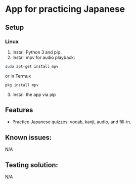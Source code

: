# App for practicing Japanese

## Setup

### Linux

1. Install Python 3 and pip.
2. Install mpv for audio playback:

```bash
sudo apt-get install mpv
```
   or in Termux
```bash
pkg install mpv
```


3. Install the app via pip

## Features

- Practice Japanese quizzes: vocab, kanji, audio, and fill-in.


## Known issues:

N/A

## Testing solution:

N/A